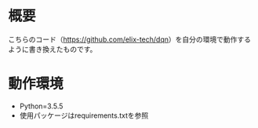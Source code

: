 # 概要  
こちらのコード（<https://github.com/elix-tech/dqn>）を自分の環境で動作するように書き換えたものです。  

# 動作環境  
* Python=3.5.5
* 使用パッケージはrequirements.txtを参照
